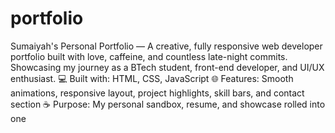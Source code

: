 # portfolio
Sumaiyah's Personal Portfolio — A creative, fully responsive web developer portfolio built with love, caffeine, and countless late-night commits. Showcasing my journey as a BTech student, front-end developer, and UI/UX enthusiast.  💻 Built with: HTML, CSS, JavaScript 🌐 Features: Smooth animations, responsive layout, project highlights, skill bars, and contact section ☕ Purpose: My personal sandbox, resume, and showcase rolled into one
